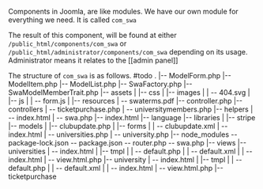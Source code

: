 ---
---
Components in Joomla, are like modules. We have our own module for everything we need. It is called `com_swa`

The result of this component, will be found at either `/public_html/components/com_swa` or `/public_html/administrator/components/com_swa` depending on its usage. Administrator means it relates to the [[admin panel]]

The structure of `com_swa` is as follows.
#todo
.
|-- ModelForm.php
|-- ModelItem.php
|-- ModelList.php
|-- SwaFactory.php
|-- SwaModelMemberTrait.php
|-- assets
|   |-- css
|   |-- images
|   |   -- 404.svg
|   |-- js
|   |   -- form.js
|   |-- resources
|       -- swaterms.pdf
|-- controller.php
|-- controllers
|   -- ticketpurchase.php
|   -- universitymembers.php
|-- helpers
|   -- index.html
|   -- swa.php
|-- index.html
|-- language
|-- libraries
|   |-- stripe
|-- models
|   |-- clubupdate.php
|   |-- forms
|   |   -- clubupdate.xml
|   -- index.html
|   -- universities.php
|   -- university.php
|-- node_modules
-- package-lock.json
-- package.json
-- router.php
-- swa.php
|-- views
    |-- universities
    |   -- index.html
    |   |-- tmpl
    |   |   -- default.php
    |   |   -- default.xml
    |   |   -- index.html
    |   -- view.html.php
    |-- university
    |   -- index.html
    |   |-- tmpl
    |   |   -- default.php
    |   |   -- default.xml
    |   |   -- index.html
    |   -- view.html.php
    |-- ticketpurchase